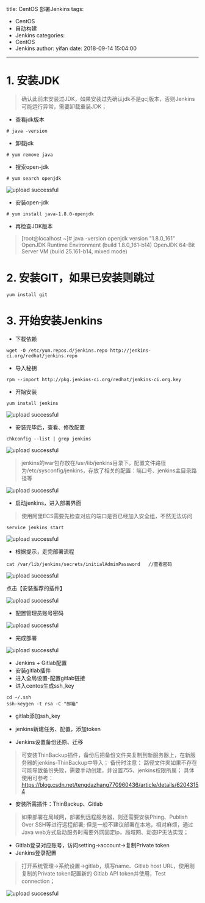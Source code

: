 title: CentOS 部署Jenkins
tags:
  - CentOS
  - 自动构建
  - Jenkins
categories:
  - CentOS
  - Jenkins
author: yifan
date: 2018-09-14 15:04:00
---
# 1. 安装JDK
> 确认此前未安装过JDK，如果安装过先确认jdk不是gcj版本，否则Jenkins可能运行异常，需要卸载重装JDK；
- 查看jdk版本 
```
# java -version
```
- 卸载jdk
```
# yum remove java
```
<!-- more -->
- 搜索open-jdk
```
# yum search openjdk
```

![upload successful](/images/pasted-67.png)

- 安装open-jdk
```
# yum install java-1.8.0-openjdk
```
- 再检查JDK版本
> [root@localhost ~]# java -version
openjdk version "1.8.0_161"
OpenJDK Runtime Environment (build 1.8.0_161-b14)
OpenJDK 64-Bit Server VM (build 25.161-b14, mixed mode)

# 2. 安装GIT，如果已安装则跳过
```
yum install git
```
# 3. 开始安装Jenkins
- 下载依赖
```
wget -O /etc/yum.repos.d/jenkins.repo http://jenkins-ci.org/redhat/jenkins.repo
```
- 导入秘钥
```
rpm --import http://pkg.jenkins-ci.org/redhat/jenkins-ci.org.key
```
- 开始安装
```
yum install jenkins
```

![upload successful](/images/pasted-68.png)

- 安装完毕后，查看、修改配置
```
chkconfig --list | grep jenkins
```
![upload successful](/images/pasted-69.png)

> jenkins的war包存放在/usr/lib/jenkins目录下，配置文件路径为/etc/sysconfig/jenkins，存放了相关的配置：端口号、jenkins主目录路径等

![upload successful](/images/pasted-70.png)

- 启动jenkins，进入部署界面
> 使用阿里ECS需要先检查对应的端口是否已经加入安全组，不然无法访问
```
service jenkins start
```

![upload successful](/images/pasted-71.png)

- 根据提示，走完部署流程
```
cat /var/lib/jenkins/secrets/initialAdminPassword   //查看密码
```

![upload successful](/images/pasted-72.png)

点击【安装推荐的插件】


![upload successful](/images/pasted-73.png)

- 配置管理员账号密码


![upload successful](/images/pasted-74.png)

- 完成部署


![upload successful](/images/pasted-75.png)

- Jenkins + Gitlab配置
 - 安装gitlab插件
 - 进入全局设置-配置gitlab链接
 - 进入centos生成ssh_key
 ```
 cd ~/.ssh
 ssh-keygen -t rsa -C "邮箱"
 ```
 - gitlab添加ssh_key
 - jenkins新建任务、配置，添加token

- Jenkins设置备份还原、迁移
>可安装ThinBackup插件，备份后把备份文件夹复制到新服务器上，在新服务器的jenkins-ThinBackup中导入；
备份时注意：
路径文件夹如果不存在可能导致备份失败，需要手动创建，并设置755、jenkins权限所属；
具体使用可参考：
https://blog.csdn.net/tengdazhang770960436/article/details/62043154

- 安装所需插件：ThinBackup、Gitlab
> 如果部署在局域网，部署到远程服务器，则还需要安装Phing、Publish Over SSH等进行远程部署;
但是一般不建议部署在本地，相对麻烦，通过Java web方式启动服务时需要外网固定ip，局域网、动态IP无法实现；


- Gitlab登录对应账号，访问setting->account->复制Private token
- Jenkins登录配置
> 打开系统管理->系统设置->gitlab，填写name、Gitlab host URL，使用刚复制的Private token配置新的	Gitlab API token并使用，Test connection；

![upload successful](/images/pasted-76.png)